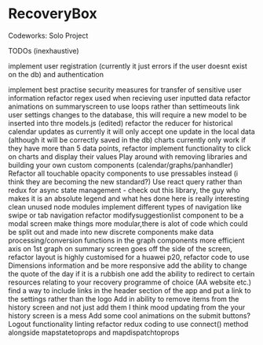 # RecoveryBox
Codeworks: Solo Project

TODOs (inexhaustive)

implement user registration (currently it just errors if the user doesnt exist on the db) and authentication

implement best practise security measures for transfer of sensitive user information
refactor regex used when recieving user inputted data
refactor animations on summaryscreen to use loops rather than settimeouts
link user settings changes to the database,  this will require a new model to be inserted into thre models.js (edited) 
refactor the reducer for historical calendar updates as currently it will only accept one update in the local data (although it will be correctly saved in the db)
charts currently only work if they have more than 5 data points, refactor
implement functionality to click on charts and display their values
Play around with removing libraries and building your own custom components (calendar/graphs/panhandler)
Refactor all touchable opacity components to use pressables instead (i think they are becoming the new standard?)
Use react query rather than redux for async state management - check out this library, the guy who makes it is an absolute legend and what hes done here is really interesting
clean unused node modules
implement different types of navigation like swipe or tab navigation
refactor modifysuggestionlist component to be a modal screen
make things more modular,there is alot of code which could be split out and made into new discrete components
make data processing/conversion functions in the graph components more efficient
axis on 1st graph on summary screen goes off the side of the screen, refactor
layout is highly customised for a huawei p20, refactor code to use Dimensions information and be more responsive
add the ability to change the quote of the day if it is a rubbish one
add the ability to redirect to certain resources relating to your recovery programme of choice (AA website etc.)
find a way to include links in the header section of the app and put a link to the settings rather than the logo
Add in ability to remove items from the history screen and not just add them
I think mood updating from the your history screen is a mess
Add some cool animations on the submit buttons?
Logout functionality
linting
refactor redux coding to use connect() method alongside mapstatetoprops and mapdispatchtoprops
